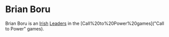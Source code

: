 # Brian Boru

Brian Boru is an [Irish](Irish) [Leaders](leader) in the [Call%20to%20Power%20games]("Call to Power" games).